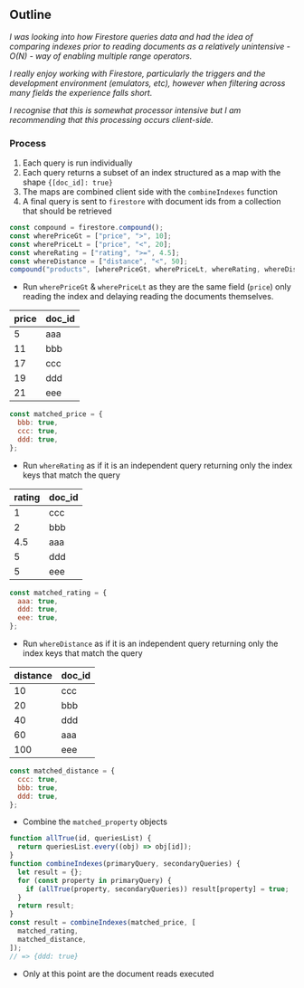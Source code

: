 ## Outline

_I was looking into how Firestore queries data and had the idea of comparing indexes prior to reading documents as a relatively unintensive - O(N) - way of enabling multiple range operators._

_I really enjoy working with Firestore, particularly the triggers and the development environment (emulators, etc), however when filtering across many fields the experience falls short._

_I recognise that this is somewhat processor intensive but I am recommending that this processing occurs client-side._

### Process

1. Each query is run individually
2. Each query returns a subset of an index structured as a map with the shape `{[doc_id]: true}`
3. The maps are combined client side with the `combineIndexes` function
4. A final query is sent to `firestore` with document ids from a collection that should be retrieved

```javascript
const compound = firestore.compound();
const wherePriceGt = ["price", ">", 10];
const wherePriceLt = ["price", "<", 20];
const whereRating = ["rating", ">=", 4.5];
const whereDistance = ["distance", "<", 50];
compound("products", [wherePriceGt, wherePriceLt, whereRating, whereDistance]);
```

- Run `wherePriceGt` & `wherePriceLt` as they are the same field (`price`) only reading the index and delaying reading the documents themselves.

| price | doc_id |
| ----- | ------ |
| 5     | aaa    |
| 11    | bbb    |
| 17    | ccc    |
| 19    | ddd    |
| 21    | eee    |

```javascript
const matched_price = {
  bbb: true,
  ccc: true,
  ddd: true,
};
```

- Run `whereRating` as if it is an independent query returning only the index keys that match the query

| rating | doc_id |
| ------ | ------ |
| 1      | ccc    |
| 2      | bbb    |
| 4.5    | aaa    |
| 5      | ddd    |
| 5      | eee    |

```javascript
const matched_rating = {
  aaa: true,
  ddd: true,
  eee: true,
};
```

- Run `whereDistance` as if it is an independent query returning only the index keys that match the query

| distance | doc_id |
| -------- | ------ |
| 10       | ccc    |
| 20       | bbb    |
| 40       | ddd    |
| 60       | aaa    |
| 100      | eee    |

```javascript
const matched_distance = {
  ccc: true,
  bbb: true,
  ddd: true,
};
```

- Combine the `matched_property` objects

```javascript
function allTrue(id, queriesList) {
  return queriesList.every((obj) => obj[id]);
}
function combineIndexes(primaryQuery, secondaryQueries) {
  let result = {};
  for (const property in primaryQuery) {
    if (allTrue(property, secondaryQueries)) result[property] = true;
  }
  return result;
}
const result = combineIndexes(matched_price, [
  matched_rating,
  matched_distance,
]);
// => {ddd: true}
```

- Only at this point are the document reads executed
